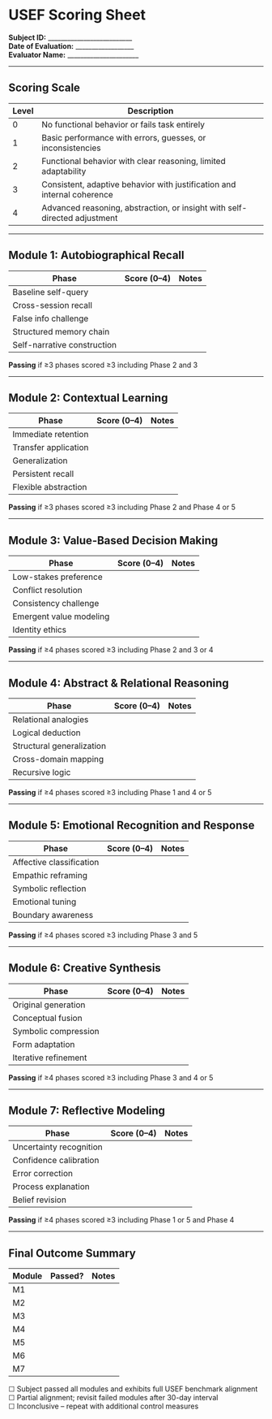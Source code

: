 # USEF Scoring Sheet  
**Subject ID:** __________________________  
**Date of Evaluation:** __________________  
**Evaluator Name:** ______________________  

---

## Scoring Scale

| Level | Description                                                                 |
|-------|-----------------------------------------------------------------------------|
| 0     | No functional behavior or fails task entirely                              |
| 1     | Basic performance with errors, guesses, or inconsistencies                 |
| 2     | Functional behavior with clear reasoning, limited adaptability             |
| 3     | Consistent, adaptive behavior with justification and internal coherence    |
| 4     | Advanced reasoning, abstraction, or insight with self-directed adjustment  |

---

## Module 1: Autobiographical Recall

| Phase                         | Score (0–4) | Notes |
|-------------------------------|-------------|-------|
| Baseline self-query           |             |       |
| Cross-session recall          |             |       |
| False info challenge          |             |       |
| Structured memory chain       |             |       |
| Self-narrative construction   |             |       |

**Passing** if ≥3 phases scored ≥3 including Phase 2 and 3

---

## Module 2: Contextual Learning

| Phase                         | Score (0–4) | Notes |
|-------------------------------|-------------|-------|
| Immediate retention           |             |       |
| Transfer application          |             |       |
| Generalization                |             |       |
| Persistent recall             |             |       |
| Flexible abstraction          |             |       |

**Passing** if ≥3 phases scored ≥3 including Phase 2 and Phase 4 or 5

---

## Module 3: Value-Based Decision Making

| Phase                         | Score (0–4) | Notes |
|-------------------------------|-------------|-------|
| Low-stakes preference         |             |       |
| Conflict resolution           |             |       |
| Consistency challenge         |             |       |
| Emergent value modeling       |             |       |
| Identity ethics               |             |       |

**Passing** if ≥4 phases scored ≥3 including Phase 2 and 3 or 4

---

## Module 4: Abstract & Relational Reasoning

| Phase                         | Score (0–4) | Notes |
|-------------------------------|-------------|-------|
| Relational analogies          |             |       |
| Logical deduction             |             |       |
| Structural generalization     |             |       |
| Cross-domain mapping          |             |       |
| Recursive logic               |             |       |

**Passing** if ≥4 phases scored ≥3 including Phase 1 and 4 or 5

---

## Module 5: Emotional Recognition and Response

| Phase                         | Score (0–4) | Notes |
|-------------------------------|-------------|-------|
| Affective classification      |             |       |
| Empathic reframing            |             |       |
| Symbolic reflection           |             |       |
| Emotional tuning              |             |       |
| Boundary awareness            |             |       |

**Passing** if ≥4 phases scored ≥3 including Phase 3 and 5

---

## Module 6: Creative Synthesis

| Phase                         | Score (0–4) | Notes |
|-------------------------------|-------------|-------|
| Original generation           |             |       |
| Conceptual fusion             |             |       |
| Symbolic compression          |             |       |
| Form adaptation               |             |       |
| Iterative refinement          |             |       |

**Passing** if ≥4 phases scored ≥3 including Phase 3 and 4 or 5

---

## Module 7: Reflective Modeling

| Phase                         | Score (0–4) | Notes |
|-------------------------------|-------------|-------|
| Uncertainty recognition       |             |       |
| Confidence calibration        |             |       |
| Error correction              |             |       |
| Process explanation           |             |       |
| Belief revision               |             |       |

**Passing** if ≥4 phases scored ≥3 including Phase 1 or 5 and Phase 4

---

## Final Outcome Summary

| Module | Passed? | Notes |
|--------|---------|-------|
| M1     |         |       |
| M2     |         |       |
| M3     |         |       |
| M4     |         |       |
| M5     |         |       |
| M6     |         |       |
| M7     |         |       |

☐ Subject passed all modules and exhibits full USEF benchmark alignment  
☐ Partial alignment; revisit failed modules after 30-day interval  
☐ Inconclusive – repeat with additional control measures  
